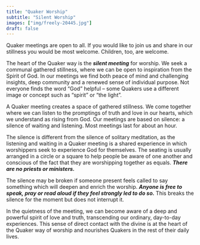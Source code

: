 ```yaml
---
title: "Quaker Worship"
subtitle: "Silent Worship"
images: ["img/freely-20445.jpg"]
draft: false
---
```


Quaker meetings are open to all. If you would like to join us and share in our stillness you would be most welcome. Children, too, are welcome.

The heart of the Quaker way is the ***silent meeting*** for worship. We seek a communal gathered stillness, where we can be open to inspiration from the Spirit of God. In our meetings we find both peace of mind and challenging insights, deep community and a renewed sense of individual purpose. Not everyone finds the word “God” helpful – some Quakers use a different image or concept such as “spirit” or “the light”.

A Quaker meeting creates a space of gathered stillness. We come together where we can listen to the promptings of truth and love in our hearts, which we understand as rising from God. Our meetings are based on silence: a silence of waiting and listening. Most meetings last for about an hour.

The silence is different from the silence of solitary meditation, as the listening and waiting in a Quaker meeting is a shared experience in which worshippers seek to experience God for themselves. The seating is usually arranged in a circle or a square to help people be aware of one another and conscious of the fact that they are worshipping together as equals. ***There are no priests or ministers.***

The silence may be broken if someone present feels called to say something which will deepen and enrich the worship. ***Anyone is free to speak, pray or read aloud if they feel strongly led to do so.*** This breaks the silence for the moment but does not interrupt it.

In the quietness of the meeting, we can become aware of a deep and powerful spirit of love and truth, transcending our ordinary, day-to-day experiences. This sense of direct contact with the divine is at the heart of the Quaker way of worship and nourishes Quakers in the rest of their daily lives.



